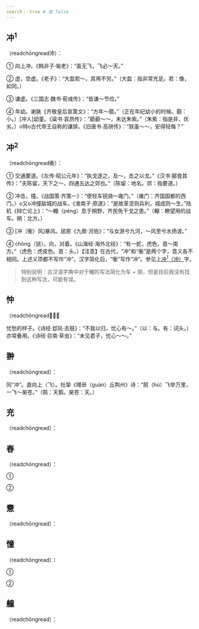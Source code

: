 ```yaml
---
search： true # 或 false
---
```


## 冲<sup>1</sup>

（readchōngread沖）：

➀ 向上冲。《韩非子·喻老》：“虽无飞，飞必～天。”

➁ 虚，空虚。《老子》：“大盈若～，其用不穷。”（大盈：指非常充足。若：像，如同。）

➂ 谦虚。《三国志·魏书·荀彧传》：“皆谦～节俭。”

➃ 年幼。谢脁《齐敬皇后哀策文》：“方年～藐。”（正在年纪幼小的时候。藐：小。）[冲人]幼童。《粱书·袁昂传》：“藐藐～～，未达朱紫。”（朱紫：指是非、优劣。）o特o古代帝王自称的谦辞。《旧唐书·高骈传》：“朕虽～～，安得轻侮？”

## 冲<sup>2</sup>

（readchōngread衝）：


➀ 交通要道。《左传·昭公元年》：“执戈逐之，及～，击之以戈。”《汉书·郦食其传》：“夫陈留，天下之～，四通五达之郊也。”（陈留：地名。郊：指要道。）

➁ 冲击，撞。《战国策·齐策一》：“使轻车锐骑～雍门。”（雍门：齐国国都的西门。）o又o冲撞敌城的战车。《淮南子·原道》：“是故革坚则兵利，城成则～生。”陆机《辩亡论上》：“～輣（péng）息于朔野，齐民免干戈之患。”（輣：瞭望用的战车。朔：北方。）

➂ [冲（衝）风]暴风。屈原《九歌·河伯》：“与女游兮九河，～风至兮水扬波。”

➃ chòng（铳）。向，对着。《山海经·海外北经》：“有一蛇，虎色，首～南方。”（虎色：虎皮色。首：头。）【注意】在古代，“冲”和“衝”是两个字，意义各不相同。上述义项都不写作“冲”。汉字简化后，“衝”写作“冲”。参见上[冲<sup>1</sup>（沖）](#冲1)字。

> 特别说明：古汉语字典中对于輣的写法简化为车 + 朋，但是目前我没有找到这种写法，可能有误。

## 忡

（readchōngread𢥞）：

忧愁的样子。《诗经·邶风·击鼓》：“不我以归，忧心有～。”（以：与。有：词头。）亦常叠用。《诗经·召南·草虫》：“未见君子，忧心～～。”

## 翀

（readchōngread）：

同“冲”。直向上（飞）。杜挚《赠毌（guàn）丘荆州》诗：“鹄（hú）飞举万里，一飞～昊苍。”（鹄：天鹅。昊苍：天。）

## 充

（readchōngread）：

## 舂

（readchōngread）：

➀

➁

## 憃

（readchōngread）：

## 憧

（readchōngread）：

➀

➁

## 艟

（readchōngread）：